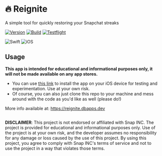 # 🔥 Reignite
A simple tool for quickly restoring your Snapchat streaks

[![Version](https://img.shields.io/badge/Version-1.0-blue.svg)](https://shields.io/)
[![Build](https://img.shields.io/badge/Build-18-blue.svg)](https://shields.io/)
[![Testflight](https://img.shields.io/badge/TestFlight%20Active-YES-green.svg)](https://shields.io/)

![Swift](https://img.shields.io/badge/swift-F54A2A?style=for-the-badge&logo=swift&logoColor=white)
![iOS](https://img.shields.io/badge/iOS-000000?style=for-the-badge&logo=ios&logoColor=white)

## Usage
**This app is intended for educational and informational purposes only, it will not be made available on any app stores.**
- You can use [this link](https://testflight.apple.com/join/Ul0bzYkI) to install the app on your iOS device for testing and experimentation. Use at your own risk.
- Of course, you can also just clone this repo to your machine and mess around with the code as you'd like as well (please do!)

More info available at: https://reignite.dbapps.dev
##

**DISCLAIMER**:
This project is not endorsed or affiliated with Snap INC. The project is provided for educational and informational purposes only. Use of the project is at your own risk, and the developer assumes no responsibility for any damage or loss caused by the use of this project. By using this project, you agree to comply with Snap INC's terms of service and not to use the project in a way that violates those terms.
